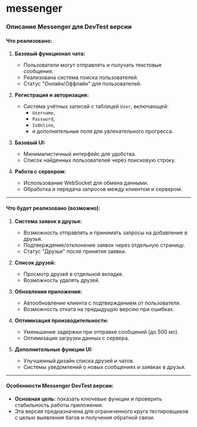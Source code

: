 # messenger

### Описание Messenger для DevTest версии  

#### **Что реализовано:**
1. **Базовый функционал чата:**  
   - Пользователи могут отправлять и получать текстовые сообщения.  
   - Реализована система поиска пользователей.  
   - Статус "Онлайн/Оффлайн" для пользователей.  

2. **Регистрация и авторизация:**  
   - Система учётных записей с таблицей `User`, включающей:  
     - `Username`,  
     - `Password`,  
     - `IsOnline`,  
     - и дополнительные поля для увлекательного прогресса.  

3. **Базовый UI:**  
   - Минималистичный интерфейс для удобства.  
   - Список найденных пользователей через поисковую строку.  

4. **Работа с сервером:**  
   - Использование WebSocket для обмена данными.  
   - Обработка и передача запросов между клиентом и сервером.  

---

#### **Что будет реализовано (возможно):**

1. **Система заявок в друзья:**  
   - Возможность отправлять и принимать запросы на добавление в друзья.  
   - Подтверждение/отклонение заявок через отдельную страницу.  
   - Статус "Друзья" после принятия заявки.  

2. **Список друзей:**  
   - Просмотр друзей в отдельной вкладке.  
   - Возможность удалять друзей.  

3. **Обновления приложения:**  
   - Автообновление клиента с подтверждением от пользователя.  
   - Возможность отката на предыдущую версию при ошибках.  

4. **Оптимизация производительности:**  
   - Уменьшение задержки при отправке сообщений (до 500 мс).  
   - Оптимизация загрузки данных с сервера.  

5. **Дополнительные функции UI:**  
   - Улучшенный дизайн списка друзей и чатов.  
   - Системы уведомлений о новых сообщениях и заявках в друзья.  

---

#### **Особенности Messenger DevTest версии:**  
- **Основная цель:** показать ключевые функции и проверить стабильность работы приложения.  
- Эта версия предназначена для ограниченного круга тестировщиков с целью выявления багов и получения обратной связи.  
